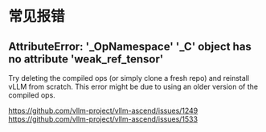 # 常见报错

## AttributeError: '_OpNamespace' '_C' object has no attribute 'weak_ref_tensor'

Try deleting the compiled ops (or simply clone a fresh repo) and reinstall vLLM from scratch. This error might be due to using an older version of the compiled ops.

https://github.com/vllm-project/vllm-ascend/issues/1249
https://github.com/vllm-project/vllm-ascend/issues/1533
